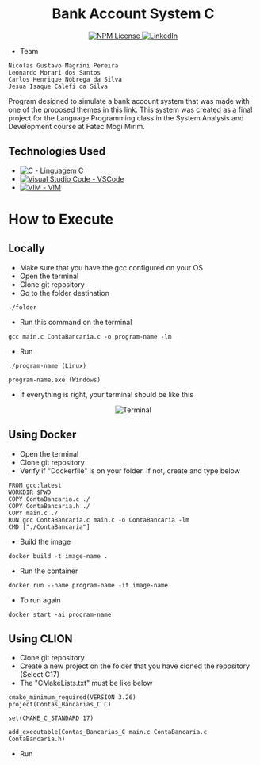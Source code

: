 <h1 align="center">Bank Account System C</h1>
<p align="center">
  <a href="https://github.com/magrininicolas/placesAPIMVC/blob/main/LICENSE">
    <img src="https://img.shields.io/npm/l/react" alt="NPM License" />
 </a>
  <a href="https://www.linkedin.com/in/nicolasgmpereira">
    <img src="https://img.shields.io/badge/LinkedIn-0077B5?style=for-the-badge&logo=linkedin&logoColor=white" alt="LinkedIn" />
  </a>
</p>

- Team
```
Nicolas Gustavo Magrini Pereira
Leonardo Morari dos Santos
Carlos Henrique Nóbrega da Silva
Jesua Isaque Calefi da Silva
```

Program designed to simulate a bank account system that was made with one of the proposed themes in [this link](https://maromo71.notion.site/maromo71/Trabalho-LP-Manh-e-Noite-94d594d7176f420cae42cbd910bd3716). This system was created as a final project for the Language Programming class in the System Analysis and Development course at Fatec Mogi Mirim.

## Technologies Used
- [![C](https://skillicons.dev/icons?i=c) - Linguagem C](https://en.cppreference.com/w/c)
- [![Visual Studio Code](https://skillicons.dev/icons?i=vscode) - VSCode](https://code.visualstudio.com)
- [![VIM](https://skillicons.dev/icons?i=vim) - VIM](https://github.com/vim/vim)

# How to Execute

## Locally

- Make sure that you have the gcc configured on your OS
- Open the terminal
- Clone git repository
- Go to the folder destination

```
./folder
```

- Run this command on the terminal

```
gcc main.c ContaBancaria.c -o program-name -lm
```

- Run

```
./program-name (Linux)

program-name.exe (Windows)
```

- If everything is right, your terminal should be like this

<p align="center">
  <img src="https://github.com/magrininicolas/Contas-Bancarias-C/blob/main/imgs/print_1.png" alt="Terminal">
</p>

## Using Docker

- Open the terminal
- Clone git repository
- Verify if "Dockerfile" is on your folder. If not, create and type below

```
FROM gcc:latest
WORKDIR $PWD
COPY ContaBancaria.c ./
COPY ContaBancaria.h ./
COPY main.c ./
RUN gcc ContaBancaria.c main.c -o ContaBancaria -lm
CMD ["./ContaBancaria"]
```

- Build the image

```
docker build -t image-name .
```

- Run the container

```
docker run --name program-name -it image-name
```

- To run again

```
docker start -ai program-name
```

## Using CLION

- Clone git repository
- Create a new project on the folder that you have cloned the repository (Select C17)
- The "CMakeLists.txt" must be like below

```
cmake_minimum_required(VERSION 3.26)
project(Contas_Bancarias_C C)

set(CMAKE_C_STANDARD 17)

add_executable(Contas_Bancarias_C main.c ContaBancaria.c ContaBancaria.h)
```

- Run